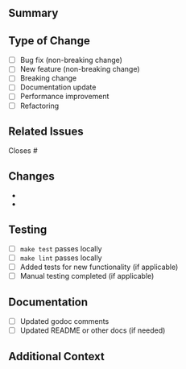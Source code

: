 ## Summary
<!-- Brief description of what this PR does and why -->

## Type of Change
- [ ] Bug fix (non-breaking change)
- [ ] New feature (non-breaking change)
- [ ] Breaking change
- [ ] Documentation update
- [ ] Performance improvement
- [ ] Refactoring

## Related Issues
<!-- Use "Fixes #123" for bug fixes or "Closes #123" for features -->
Closes #

## Changes
<!-- List the main changes made in this PR -->
-
-

## Testing
- [ ] `make test` passes locally
- [ ] `make lint` passes locally
- [ ] Added tests for new functionality (if applicable)
- [ ] Manual testing completed (if applicable)

## Documentation
- [ ] Updated godoc comments
- [ ] Updated README or other docs (if needed)

## Additional Context
<!-- Optional: Add screenshots, performance metrics, or other relevant info -->